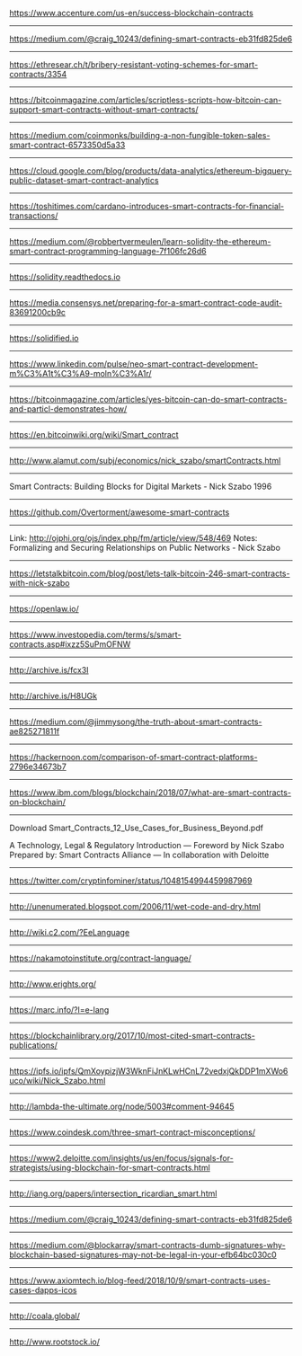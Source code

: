 https://www.accenture.com/us-en/success-blockchain-contracts

---

https://medium.com/@craig_10243/defining-smart-contracts-eb31fd825de6

---

https://ethresear.ch/t/bribery-resistant-voting-schemes-for-smart-contracts/3354

---

https://bitcoinmagazine.com/articles/scriptless-scripts-how-bitcoin-can-support-smart-contracts-without-smart-contracts/

---

https://medium.com/coinmonks/building-a-non-fungible-token-sales-smart-contract-6573350d5a33

---

https://cloud.google.com/blog/products/data-analytics/ethereum-bigquery-public-dataset-smart-contract-analytics

---

https://toshitimes.com/cardano-introduces-smart-contracts-for-financial-transactions/

---

https://medium.com/@robbertvermeulen/learn-solidity-the-ethereum-smart-contract-programming-language-7f106fc26d6

---

https://solidity.readthedocs.io

---

https://media.consensys.net/preparing-for-a-smart-contract-code-audit-83691200cb9c

---

https://solidified.io

---

https://www.linkedin.com/pulse/neo-smart-contract-development-m%C3%A1t%C3%A9-moln%C3%A1r/

---

https://bitcoinmagazine.com/articles/yes-bitcoin-can-do-smart-contracts-and-particl-demonstrates-how/

---

https://en.bitcoinwiki.org/wiki/Smart_contract

---

http://www.alamut.com/subj/economics/nick_szabo/smartContracts.html

---

Smart Contracts: Building Blocks for Digital Markets - Nick Szabo 1996

---

https://github.com/Overtorment/awesome-smart-contracts

---

Link: http://ojphi.org/ojs/index.php/fm/article/view/548/469
Notes: Formalizing and Securing Relationships on Public Networks - Nick Szabo

---

https://letstalkbitcoin.com/blog/post/lets-talk-bitcoin-246-smart-contracts-with-nick-szabo

---

https://openlaw.io/

---

https://www.investopedia.com/terms/s/smart-contracts.asp#ixzz5SuPmOFNW

---

http://archive.is/fcx3I

---

http://archive.is/H8UGk

---

https://medium.com/@jimmysong/the-truth-about-smart-contracts-ae825271811f

---

https://hackernoon.com/comparison-of-smart-contract-platforms-2796e34673b7

---

https://www.ibm.com/blogs/blockchain/2018/07/what-are-smart-contracts-on-blockchain/

---

Download Smart_Contracts_12_Use_Cases_for_Business_Beyond.pdf

A Technology, Legal & Regulatory Introduction — Foreword by Nick Szabo
Prepared by: Smart Contracts Alliance — In collaboration with Deloitte

---

https://twitter.com/cryptinfominer/status/1048154994459987969

---

http://unenumerated.blogspot.com/2006/11/wet-code-and-dry.html

---

http://wiki.c2.com/?EeLanguage

---

https://nakamotoinstitute.org/contract-language/

---

http://www.erights.org/

---

https://marc.info/?l=e-lang

---

https://blockchainlibrary.org/2017/10/most-cited-smart-contracts-publications/

---

https://ipfs.io/ipfs/QmXoypizjW3WknFiJnKLwHCnL72vedxjQkDDP1mXWo6uco/wiki/Nick_Szabo.html

---

http://lambda-the-ultimate.org/node/5003#comment-94645

---

https://www.coindesk.com/three-smart-contract-misconceptions/

---

https://www2.deloitte.com/insights/us/en/focus/signals-for-strategists/using-blockchain-for-smart-contracts.html

---

http://iang.org/papers/intersection_ricardian_smart.html

---

https://medium.com/@craig_10243/defining-smart-contracts-eb31fd825de6

---

https://medium.com/@blockarray/smart-contracts-dumb-signatures-why-blockchain-based-signatures-may-not-be-legal-in-your-efb64bc030c0

---

https://www.axiomtech.io/blog-feed/2018/10/9/smart-contracts-uses-cases-dapps-icos

---

http://coala.global/

---

http://www.rootstock.io/
